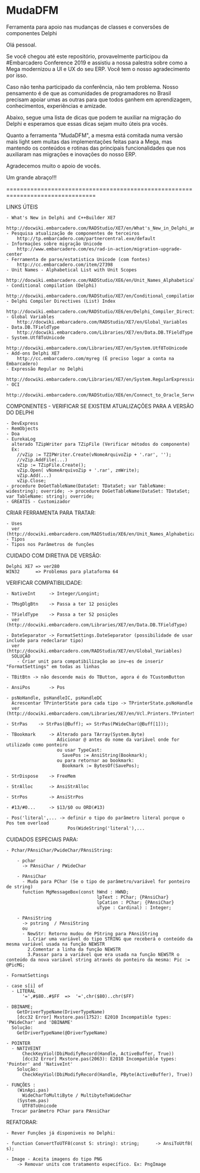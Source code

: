 # MudaDFM
Ferramenta para apoio nas mudanças de classes e conversões de componentes Delphi

Olá pessoal.

Se você chegou até este repositório, provavelmente participou da #Embarcadero Conference 2019 e assistiu a nossa palestra sobre como a Mega modernizou a UI e UX do seu ERP. Você tem o nosso agradecimento por isso.

Caso não tenha participado da conferência, não tem problema. Nosso pensamento é de que as comunidades de programadores no Brasil precisam apoiar umas as outras para que todos ganhem em aprendizagem, conhecimentos, experiências e amizade.

Abaixo, segue uma lista de dicas que podem te auxiliar na migração do Delphi e esperamos que essas dicas sejam muito úteis pra vocês.

Quanto a ferramenta "MudaDFM", a mesma está comitada numa versão mais light sem muitas das implementações feitas para a Mega, mas mantendo os conteúdos e rotinas das principais funcionalidades que nos auxiliaram nas migrações e inovações do nosso ERP.

Agradecemos muito o apoio de vocês.

Um grande abraço!!!

================================================================================

LINKS ÚTEIS

	- What's New in Delphi and C++Builder XE7
		http://docwiki.embarcadero.com/RADStudio/XE7/en/What's_New_in_Delphi_and_C%2B%2BBuilder_XE7
	- Pesquisa atualização de componentes de terceiros
		http://tp.embarcadero.com/partnercentral.exe/default
	- Informações sobre migração Unicode
		http://www.embarcadero.com/es/rad-in-action/migration-upgrade-center
	- Ferramenta de parse/estatistica Unicode (com fontes)
		http://cc.embarcadero.com/item/27398
	- Unit Names - Alphabetical List with Unit Scopes
		http://docwiki.embarcadero.com/RADStudio/XE6/en/Unit_Names_Alphabetical_List_with_Unit_Scopes
	- Conditional compilation (Delphi)
		http://docwiki.embarcadero.com/RADStudio/XE7/en/Conditional_compilation_(Delphi)
	- Delphi Compiler Directives (List) Index
		http://docwiki.embarcadero.com/RADStudio/XE6/en/Delphi_Compiler_Directives_(List)_Index
	- Global Variables
		http://docwiki.embarcadero.com/RADStudio/XE7/en/Global_Variables
	- Data.DB.TFieldType
		http://docwiki.embarcadero.com/Libraries/XE7/en/Data.DB.TFieldType
	- System.Utf8ToUnicode
		http://docwiki.embarcadero.com/Libraries/XE7/en/System.Utf8ToUnicode
	- Add-ons Delphi XE7
		http://cc.embarcadero.com/myreg (É preciso logar a conta na Embarcadero)
	- Expressão Regular no Delphi
		http://docwiki.embarcadero.com/Libraries/XE7/en/System.RegularExpressions
	- OCI
		http://docwiki.embarcadero.com/RADStudio/XE6/en/Connect_to_Oracle_Server_(FireDAC)



COMPONENTES - VERIFICAR SE EXISTEM ATUALIZAÇÕES PARA A VERSÃO DO DELPHI

	- DevExpress
	- RemObjects
	- Doa
	- EurekaLog
	  alterado TZipWriter para TZipFile (Verificar métodos do componente)
	  Ex:
		//vZip := TZIPWriter.Create(vNomeArquivoZip + '.rar', '');
		//vZip.AddFile(...)
		vZip := TZipFile.Create();
		vZip.Open( vNomeArquivoZip + '.rar', zmWrite);
		vZip.Add(...)
		vZip.Close;
	- procedure DoGetTableName(DataSet: TDataSet; var TableName: widestring); override; -> procedure DoGetTableName(DataSet: TDataSet; var TableName: string); override;
	- GREATIS - Customizador



CRIAR FERRAMENTA PARA TRATAR:

	- Uses
	  ver (http://docwiki.embarcadero.com/RADStudio/XE6/en/Unit_Names_Alphabetical_List_with_Unit_Scopes)
	- Tipos
	- Tipos nos Parâmetros de funções



CUIDADO COM DIRETIVA DE VERSÃO:

	Delphi XE7 => ver280
	WIN32      => Problemas para plataforma 64



VERIFICAR COMPATIBILIDADE:

	- NativeInt	    -> Integer/Longint;

	- TMsgDlgBtn	-> Passa a ter 12 posições

	- TFieldType    -> Passa a ter 52 posições
	  ver (http://docwiki.embarcadero.com/Libraries/XE7/en/Data.DB.TFieldType)

	- DateSeparator	-> FormatSettings.DateSeparator (possibilidade de usar include para redeclarar tipo)
	  ver (http://docwiki.embarcadero.com/RADStudio/XE7/en/Global_Variables)
	  SOLUÇÃO
		- Criar unit para compatibilização ao inv~es de inserir "FormatSettings" em todas as linhas

	- TBitBtn -> não descende mais do TButton, agora é do TCustomButton

	- AnsiPos       -> Pos

	- psNoHandle, psHandleIC, psHandleDC
	  Acrescentar TPrinterState para cada tipo -> TPrinterState.psNoHandle
	  ver (http://docwiki.embarcadero.com/Libraries/XE7/en/Vcl.Printers.TPrinterState)

	- StrPas	-> StrPas(@Buff); => StrPas(PWideChar(@Buff[1]));

	- TBookmark     -> Alterado para TArray(System.Byte)
					   Adicionar @ antes do nome da variável onde for utilizado como ponteiro
					   ou usar TypeCast:
						 SavePos := AnsiString(Bookmark);
					   ou para retornar ao bookmark:
						 Bookmark := BytesOf(SavePos);

	- StrDispose    -> FreeMem

	- StrAlloc      -> AnsiStrAlloc

	- StrPos        -> AnsiStrPos

	- #13/#0...     -> $13/$0 ou ORD(#13)

	- Pos('literal',... -> definir o tipo do parâmetro literal porque o Pos tem overload
						   Pos(WideString('literal'),...



CUIDADOS ESPECIAIS PARA:

	- Pchar/PAnsiChar/PwideChar/PAnsiString:

		- pchar
		  -> PAnsiChar / PWideChar

		- PAnsiChar
		  - Muda para PChar (Se o tipo de parâmetro/variável for ponteiro de string)
		  function MgMessageBox(const hWnd : HWND;
									  lpText : PChar; {PAnsiChar}
									  lpCation : PChar; {PAnsiChar}
									  uType : Cardinal) : Integer;

		- PAnsiString
		  -> pstring  / PAnsiString
		  ou
		  - NewStr: Retorno mudou de PString para PAnsiString
			1.Criar uma variável do tipo STRING que receberá o conteúdo da mesma variável usada na função NEWSTR
			2.Comentar a linha da função NEWSTR
			3.Passar para a variável que era usada na função NEWSTR o conteúdo da nova variável string através do ponteiro da mesma: Pic := @PicMG;

	- FormatSettings

	- case s[i] of
	  - LITERAL
		  '=',#$80..#$FF  =>  '=',chr($80)..chr($FF)

	- DBINAME;
		GetDriverTypeName(DriverTypeName)
		[dcc32 Error] Mxstore.pas(1752): E2010 Incompatible types: 'PWideChar' and 'DBINAME'
	  Solução:
		GetDriverTypeName(@DriverTypeName)

	- POINTER
	  - NATIVEINT
		  CheckKeyViol(DbiModifyRecord(Handle, ActiveBuffer, True))
		  [dcc32 Error] Mxstore.pas(2063): E2010 Incompatible types: 'Pointer' and 'NativeInt'
		Solução:
		  CheckKeyViol(DbiModifyRecord(Handle, PByte(ActiveBuffer), True))

	- FUNÇÕES :
		(WinApi.pas)
		  WideCharToMultiByte / MultibyteToWideChar
		(System.pas)
		  UTF8ToUnicode
	  Trocar parâmetro PChar para PAnsiChar



REFATORAR:

	- Rever Funções já disponiveis no Delphi:

	- function ConvertToUTF8(const S: string): string;      -> AnsiToUtf8( s);

	- Image - Aceita imagens do tipo PNG
        -> Removar units com tratamento específico. Ex: PngImage
